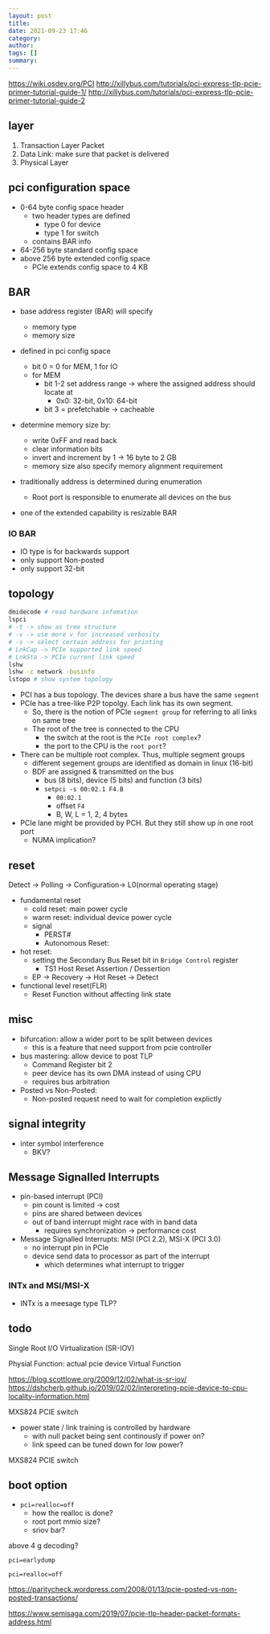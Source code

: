 ```yaml
---
layout: post
title:
date: 2021-09-23 17:46
category:
author:
tags: []
summary:
---
```


https://wiki.osdev.org/PCI
http://xillybus.com/tutorials/pci-express-tlp-pcie-primer-tutorial-guide-1/
http://xillybus.com/tutorials/pci-express-tlp-pcie-primer-tutorial-guide-2

## layer

1. Transaction Layer Packet
2. Data Link: make sure that packet is delivered
3. Physical Layer

## pci configuration space

- 0-64 byte config space header
  - two header types are defined
    - type 0 for device
    - type 1 for switch
  - contains BAR info
- 64-256 byte standard config space
- above 256 byte extended config space
  - PCIe extends config space to 4 KB

## BAR

- base address register (BAR) will specify
  - memory type
  - memory size
- defined in pci config space
  - bit 0 = 0 for MEM, 1 for IO
  - for MEM
    - bit 1-2 set address range -> where the assigned address should locate at
      - 0x0: 32-bit, 0x10: 64-bit
    - bit 3 = prefetchable -> cacheable
- determine memory size by:
  - write 0xFF and read back
  - clear information bits
  - invert and increment by 1 -> 16 byte to 2 GB
  - memory size also specify memory alignment requirement

- traditionally address is determined during enumeration
  - Root port is responsible to enumerate all devices on the bus
- one of the extended capability is resizable BAR

### IO BAR

- IO type is for backwards support
- only support Non-posted
- only support 32-bit

## topology

```bash
dmidecode # read hardware infomation
lspci
# -t -> show as tree structure
# -v -> use more v for increased verbosity
# -s -> select certain address for printing
# LnkCap -> PCIe supported link speed
# LnkSta -> PCIe current link speed
lshw
lshw -c network -businfo
lstopo # show system topology
```

- PCI has a bus topology. The devices share a bus have the same `segment`
- PCIe has a tree-like P2P topolgy. Each link has its own segment.
  - So, there is the notion of PCIe `segment group` for referring to all links on same tree
  - The root of the tree is connected to the CPU
    - the switch at the root is the `PCIe root complex`?
    - the port to the CPU is the `root port`?
- There can be multiple root complex. Thus, multiple segment groups
  - different segement groups are identified as domain in linux (16-bit)
  - BDF are assigned & transmitted on the bus
    - bus (8 bits), device (5 bits) and function (3 bits)
    - `setpci -s 00:02.1 F4.B`
      - `00:02.1`
      - offset `F4`
      - B, W, L = 1, 2, 4 bytes
- PCIe lane might be provided by PCH. But they still show up in one root port
  - NUMA implication?

## reset

Detect -> Polling -> Configuration-> L0(normal operating stage)

- fundamental reset
  - cold reset: main power cycle
  - warm reset: individual device power cycle
  - signal
    - PERST#
    - Autonomous Reset:
- hot reset:
  - setting the Secondary Bus Reset bit in `Bridge Control` register
    - TS1 Host Reset Assertion / Dessertion
  - EP -> Recovery -> Hot Reset -> Detect
- functional level reset(FLR)
  - Reset Function without affecting link state

## misc

- bifurcation: allow a wider port to be split between devices
  - this is a feature that need support from pcie controller
- bus mastering: allow device to post TLP
  - Command Register bit 2
  - peer device has its own DMA instead of using CPU
  - requires bus arbitration
- Posted vs Non-Posted:
  - Non-posted request need to wait for completion explictly

## signal integrity

- inter symbol interference
  - BKV?

## Message Signalled Interrupts

- pin-based interrupt (PCI)
  - pin count is limited -> cost
  - pins are shared between devices
  - out of band interrupt might race with in band data
    - requires synchronization -> performance cost
- Message Signalled Interrupts: MSI (PCI 2.2), MSI-X (PCI 3.0)
  - no interrupt pin in PCIe
  - device send data to processor as part of the interrupt
    - which determines what interrupt to trigger

### INTx and MSI/MSI-X

- INTx is a meesage type TLP?

## todo

Single Root I/O Virtualization (SR-IOV)

Physial Function: actual pcie device
Virtual Function

https://blog.scottlowe.org/2009/12/02/what-is-sr-iov/
https://dshcherb.github.io/2019/02/02/interpreting-pcie-device-to-cpu-locality-information.html

MXS824 PCIE switch

- power state / link training is controlled by hardware
  - with null packet being sent continously if power on?
  - link speed can be tuned down for low power?

MXS824 PCIE switch

## boot option

- `pci=realloc=off`
  - how the realloc is done?
  - root port mmio size?
  - sriov bar?

above 4 g decoding?

```
pci=earlydump
```

```
pci=realloc=off
```

https://paritycheck.wordpress.com/2008/01/13/pcie-posted-vs-non-posted-transactions/

https://www.semisaga.com/2019/07/pcie-tlp-header-packet-formats-address.html
